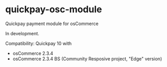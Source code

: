 # quickpay-osc-module
Quickpay payment module for osCommerce

In development.

Compatibility:
Quickpay 10 with
- osCommerce 2.3.4 
- osCommerce 2.3.4 BS (Community Resposive project, "Edge" version)
